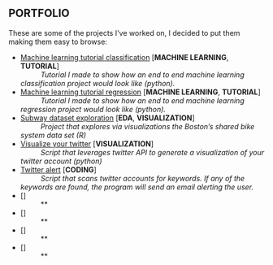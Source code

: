 ## PORTFOLIO	

These are some of the projects I've worked on, I decided to put them making them easy to browse:

* [Machine learning tutorial classification](https://github.com/nachocarracedo/portfolio/blob/master/ML_tutorial_python_classification/classification_tutorial.ipynb) [**MACHINE LEARNING**, **TUTORIAL**]<br>
&nbsp;&nbsp;&nbsp;&nbsp;&nbsp;&nbsp;&nbsp;&nbsp;&nbsp;&nbsp;*Tutorial I made to show how an end to end machine learning classification project would look like (python).*
* [Machine learning tutorial regression](https://github.com/nachocarracedo/portfolio/blob/master/ML_tutorial_python_regression/regression_tutorial.ipynb) [**MACHINE LEARNING**, **TUTORIAL**]<br>
&nbsp;&nbsp;&nbsp;&nbsp;&nbsp;&nbsp;&nbsp;&nbsp;&nbsp;&nbsp;*Tutorial I made to show how an end to end machine learning regression project would look like (python).*
* [Subway dataset exploration](https://github.com/nachocarracedo/portfolio/blob/master/Hubway/Hubway.md) [**EDA**, **VISUALIZATION**]<br>
&nbsp;&nbsp;&nbsp;&nbsp;&nbsp;&nbsp;&nbsp;&nbsp;&nbsp;&nbsp;*Project that explores via visualizations the Boston’s shared bike system data set (R)*
* [Visualize your twitter]() [**VISUALIZATION**]<br>
&nbsp;&nbsp;&nbsp;&nbsp;&nbsp;&nbsp;&nbsp;&nbsp;&nbsp;&nbsp;*Script that leverages twitter API to generate a visualization of your twitter account (python)*
* [Twitter alert]() [**CODING**]<br>
&nbsp;&nbsp;&nbsp;&nbsp;&nbsp;&nbsp;&nbsp;&nbsp;&nbsp;&nbsp;*Script that scans twitter accounts for keywords. If any of the keywords are found, the program will send an email alerting the user.*
* []() []<br>
&nbsp;&nbsp;&nbsp;&nbsp;&nbsp;&nbsp;&nbsp;&nbsp;&nbsp;&nbsp;**
* []() []<br>
&nbsp;&nbsp;&nbsp;&nbsp;&nbsp;&nbsp;&nbsp;&nbsp;&nbsp;&nbsp;**
* []() []<br>
&nbsp;&nbsp;&nbsp;&nbsp;&nbsp;&nbsp;&nbsp;&nbsp;&nbsp;&nbsp;**
* []() []<br>
&nbsp;&nbsp;&nbsp;&nbsp;&nbsp;&nbsp;&nbsp;&nbsp;&nbsp;&nbsp;**